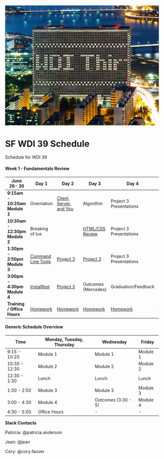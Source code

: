 <p align="center"> 
<img src="PhotoFunia-1497888882.gif" >
</p>

# SF WDI 39 Schedule

Schedule for WDI 39

#### Week 1 - Fundamentals Review
<table><thead>
<tr>
<th>June 26- 30</th>
<th>Day 1</th>
<th>Day 2</th>
<th>Day 3</th>
<th>Day 4</th>
<th>Day  5</th>
</tr>
</thead><tbody>
<tr>
<td><strong>9:15am - 10:20am Module 1</strong></td>
<td>Orientation</td>
<td><a href="https://github.com/SF-WDI-LABS/the-client-the-server-and-you/blob/master/README.md">Client, Server, and You</a></td>
<td>Algorithm</td>
<td>Project 3 Presentations</td>
<td>Graduation/Feedback</td>
</tr>

<tr>
<td><strong>10:30am - 12:30pm Module 2</strong></td>
<td>Breaking of Ice</td>
<td><a href=""></a></td>
<td><a href="https://github.com/sf-wdi-labs/html-css-review">HTML/CSS Review</a></td>
<td>Project 3 Presentations</td>
<td>Graduation/Feedback</td>
</tr>

<tr>
<td><strong>1:30pm - 2:50pm Module 3</strong></td>
<td><a href="https://github.com/SF-WDI-LABS/command-line">Command Line Tools</a></td>
<td><a href="https://github.com/sf-wdi-36/project-03">Project 3</a></td>
<td><a href="https://github.com/sf-wdi-36/project-03">Project 3</a></td>
<td>Project 3 Presentations</td>
<td>Stuff</td>

</tr>
<tr>
<td><strong>3:00pm - 4:30pm Module 4</strong></td>
<td><a href="https://github.com/sf-wdi-labs/installfest">Installfest</a></td>
<td><a href="https://github.com/sf-wdi-36/project-03">Project 3</a></td>
<td>Outcomes (Mercedes)</td>
<td>Graduation/Feedback</td>
<td>Graduation/Feedback</td>
</tr>

<tr>
<td><strong>Training / Office Hours</strong></td>
<td><a href="homework/week-01.md">Homework</a></td>
<td><a href="homework/week-01.md">Homework</a></td>
<td><a href="homework/week-01.md">Homework</a></td>
<td><a href="homework/week-01.md">Homework</a></td>
<td><a href="homework/week-01.md">Homework</a></td>
</tr>
</tbody></table>

#### Generic Schedule Overview

Time | Monday, Tuesday, Thursday  | Wednesday | Friday
----- | ------------------ | ----- | ----
9:15 - 10:20  | Module 1   | Module 1     | Module 1
10:30 - 12:30| Module 2   | Module 2     | Module 2
12:30 - 1:30 | Lunch         | Lunch          | Lunch
1:30 - 2:50 | Module 3      | Module 3   | Module 3
3:00 - 4:30 | Module 4      | Outcomes (3:30 - 5)  | Module 4
4:30 - 5:00 | Office Hours   | - | -


**Slack Contacts**  

Patricia: @patricia.anderson

Jean: @jean

Cory: @cory.fauver
